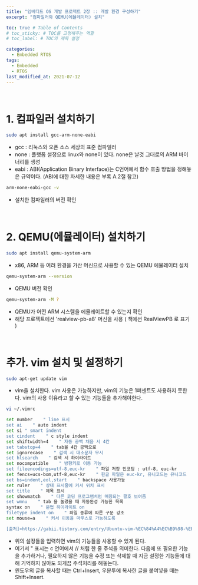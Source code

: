 ```yaml
---
title: "임베디드 OS 개발 프로젝트 2장 :: 개발 환경 구성하기"
excerpt: "컴파일러와 QEMU(에뮬레이터) 설치"

toc: true # Table of Contents
# toc_sticky: # TOC를 고정해주는 역할 
# toc_label: # TOC의 제목 설정

categories:
  - Embedded RTOS
tags:
  - Embedded
  - RTOS
last_modified_at: 2021-07-12
---
```


<br/>

# 1. 컴파일러 설치하기

```bash
sudo apt install gcc-arm-none-eabi
```

- gcc : 리눅스와 오픈 소스 세상의 표준 컴파일러
- none : 플랫폼 설정으로 linux와 none이 있다. none은 날것 그대로의 ARM 바이너리를 생성 
- eabi : ABI(Application Binary Interface)는 C언어에서 함수 호출 방법을 정해놓은 규약이다. (ABI에 대한 자세한 내용은 부록 A.2절 참고)

```bash
arm-none-eabi-gcc -v
```

- 설치한 컴파일러의 버전 확인

<br/>

# 2. QEMU(에뮬레이터) 설치하기

```bash
sudo apt install qemu-system-arm
```

- x86, ARM 등 여러 환경을 가산 머신으로 사용할 수 있는 QEMU 에뮬레이터 설치

```bash
qemu-system-arm --version
```

- QEMU 버전 확인

```bash
qemu-system-arm -M ?
```

- QEMU가 어떤 ARM 시스템을 에뮬레이트할 수 있는지 확인
- 해당 프로젝트에선 'realview-pb-a8' 머신을 사용 ( 책에선 RealViewPB 로 표기 )

<br/>

# 추가. vim 설치 및 설정하기

```bash
sudo apt-get update vim
```

- vim을 설치한다. vim 사용은 가능하지만, vim의 기능은 1퍼센트도 사용하지 못한다. vim의 사용 이유라고 할 수 있는 기능들을 추가해야한다.

```bash
vi ~/.vimrc
```

```bash
set number    " line 표시
set ai    " auto indent
set si " smart indent
set cindent    " c style indent
set shiftwidth=4    " 자동 공백 채움 시 4칸
set tabstop=4    " tab을 4칸 공백으로
set ignorecase    " 검색 시 대소문자 무시
set hlsearch    " 검색 시 하이라이트
set nocompatible    " 방향키로 이동 가능
set fileencodings=utf-8,euc-kr    " 파일 저장 인코딩 : utf-8, euc-kr
set fencs=ucs-bom,utf-8,euc-kr    " 한글 파일은 euc-kr, 유니코드는 유니코드
set bs=indent,eol,start    " backspace 사용가능
set ruler    " 상태 표시줄에 커서 위치 표시
set title    " 제목 표시
set showmatch    " 다른 코딩 프로그램처럼 매칭되는 괄호 보여줌
set wmnu    " tab 을 눌렀을 때 자동완성 가능한 목록
syntax on    " 문법 하이라이트 on
filetype indent on    " 파일 종류에 따른 구문 강조
set mouse=a    " 커서 이동을 마우스로 가능하도록

[출처]<https://gabii.tistory.com/entry/Ubuntu-vim-%EC%84%A4%EC%B9%98-%EB%B0%8F-%EC%84%A4%EC%A0%95>
```

- 위의 설정들을 입력하면 vim의 기능들을 사용할 수 있게 된다.
- 여기서 " 표시는 c 언어에서 // 처럼 한 줄 주석을 의미한다. 다음에 또 필요한 기능을 추가하거나, 필요하지 않은 기능을 수정 또는 삭제할 때 지금 설정한 기능들에 대해 기억하지 않아도 되게끔 주석처리를 해놓는다.
- 윈도우의 글을 복사할 때는 Ctrl+Insert, 우분투에 복사한 글을 붙여넣을 때는 Shift+Insert.

